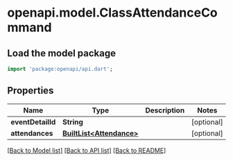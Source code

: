 # openapi.model.ClassAttendanceCommand

## Load the model package
```dart
import 'package:openapi/api.dart';
```

## Properties
Name | Type | Description | Notes
------------ | ------------- | ------------- | -------------
**eventDetailId** | **String** |  | [optional] 
**attendances** | [**BuiltList&lt;Attendance&gt;**](Attendance.md) |  | [optional] 

[[Back to Model list]](../README.md#documentation-for-models) [[Back to API list]](../README.md#documentation-for-api-endpoints) [[Back to README]](../README.md)


